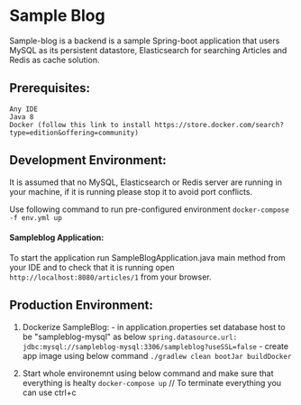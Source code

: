 # Sample Blog

Sample-blog is a backend is a sample Spring-boot application that users MySQL as its persistent datastore, Elasticsearch for searching Articles and Redis as cache solution.


## Prerequisites:
	Any IDE
	Java 8
    Docker (follow this link to install https://store.docker.com/search?type=edition&offering=community)


## Development Environment:
It is assumed that no MySQL, Elasticsearch or Redis server are running in your machine, if it is running please stop it to avoid port conflicts.

Use following command to run pre-configured environment `docker-compose -f env.yml up`
   
#### Sampleblog Application:
To start the application run SampleBlogApplication.java main method from your IDE
    and to check that it is running open `http://localhost:8080/articles/1` from your browser.

## Production Environment:

  1) Dockerize SampleBlog:
    - in application.properties set database host to be "sampleblog-mysql" as below
      `spring.datasource.url: jdbc:mysql://sampleblog-mysql:3306/sampleblog?useSSL=false`
    - create app image using below command
      `./gradlew clean bootJar buildDocker`

  2) Start whole environemnt using below command and make sure that everything is healty
    `docker-compose up`    // To terminate everything you can use ctrl+c